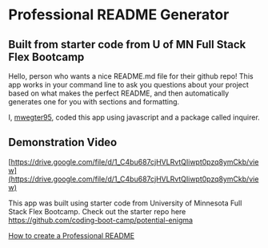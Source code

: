 # Professional README Generator
## Built from starter code from U of MN Full Stack Flex Bootcamp

Hello, person who wants a nice README.md file for their github repo! This app works in your command line to ask you questions about your project based on what makes the perfect README, and then automatically generates one for you with sections and formatting.

I, [mwegter95](github.com/mwegter95), coded this app using javascript and a package called inquirer.

## Demonstration Video
[https://drive.google.com/file/d/1_C4bu687cjHVLRvtQIiwpt0pzq8ymCkb/view](https://drive.google.com/file/d/1_C4bu687cjHVLRvtQIiwpt0pzq8ymCkb/view)


This app was built using starter code from University of Minnesota Full Stack Flex Bootcamp. Check out the starter repo here <a src="https://github.com/coding-boot-camp/potential-enigma" target="_blank">https://github.com/coding-boot-camp/potential-enigma</a>

[How to create a Professional README](./readme-guide.md)
